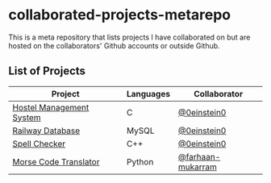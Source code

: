 # collaborated-projects-metarepo
This is a meta repository that lists projects I have collaborated on but are hosted on the collaborators' Github accounts or outside Github.

## List of Projects

| Project     | Languages | Collaborator |
| ----------- | ----------- | ----------- |
| [Hostel Management System](https://github.com/0einstein0/Hostel-Management-System)|C|[@0einstein0](https://github.com/0einstein0)|
| [Railway Database](https://github.com/0einstein0/Railway-Database) | MySQL | [@0einstein0](https://github.com/0einstein0) |
|[Spell Checker](https://github.com/0einstein0/Spell-Checker)|C++| [@0einstein0](https://github.com/0einstein0)|
|[Morse Code Translator](https://github.com/farhaan-mukarram/morse-code-translator)|Python| [@farhaan-mukarram](https://github.com/farhaan-mukarram)|
